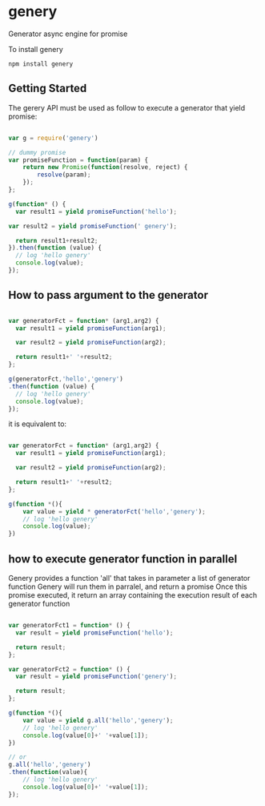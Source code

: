# genery

Generator async engine for promise

To install genery

```
npm install genery
```

## Getting Started
The gerery API must be used as follow to execute a generator that yield promise:

```js

var g = require('genery')

// dummy promise
var promiseFunction = function(param) {
    return new Promise(function(resolve, reject) {
        resolve(param);
    });
};

g(function* () {
  var result1 = yield promiseFunction('hello');

var result2 = yield promiseFunction(' genery');

  return result1+result2;
}).then(function (value) {
  // log 'hello genery'
  console.log(value);
});
```

## How to pass argument to the generator

```js

var generatorFct = function* (arg1,arg2) {
  var result1 = yield promiseFunction(arg1);

  var result2 = yield promiseFunction(arg2);

  return result1+' '+result2;
};

g(generatorFct,'hello','genery')
.then(function (value) {
  // log 'hello genery'
  console.log(value);
});
```

it is equivalent to:

```js

var generatorFct = function* (arg1,arg2) {
  var result1 = yield promiseFunction(arg1);

  var result2 = yield promiseFunction(arg2);

  return result1+' '+result2;
};

g(function *(){
	var value = yield * generatorFct('hello','genery');
	// log 'hello genery'
	console.log(value);
})

```

## how to execute generator function in parallel

Genery provides a function 'all' that takes in parameter a list of generator function
Genery will run them in parralel, and return a promise
Once this promise executed, it return an array containing the execution result of each generator function


```js

var generatorFct1 = function* () {
  var result = yield promiseFunction('hello');

  return result;
};

var generatorFct2 = function* () {
  var result = yield promiseFunction('genery');

  return result;
};

g(function *(){
	var value = yield g.all('hello','genery');
	// log 'hello genery'
	console.log(value[0]+' '+value[1]);
})

// or
g.all('hello','genery')
.then(function(value){
	// log 'hello genery'
	console.log(value[0]+' '+value[1]);
});

```

